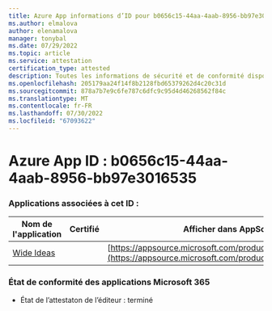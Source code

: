 ```yaml
---
title: Azure App informations d’ID pour b0656c15-44aa-4aab-8956-bb97e3016535
ms.author: elmalova
author: elenamalova
manager: tonybal
ms.date: 07/29/2022
ms.topic: article
ms.service: attestation
certification_type: attested
description: Toutes les informations de sécurité et de conformité disponibles pour b0656c15-44aa-4aab-8956-bb97e3016535.
ms.openlocfilehash: 205179aa24f14f8b2128fbd65379262d4c20c31d
ms.sourcegitcommit: 878a7b7e9c6fe787c6dfc9c95d4d46268562f84c
ms.translationtype: MT
ms.contentlocale: fr-FR
ms.lasthandoff: 07/30/2022
ms.locfileid: "67093622"
---
```

# <a name="azure-app-id-b0656c15-44aa-4aab-8956-bb97e3016535"></a>Azure App ID : b0656c15-44aa-4aab-8956-bb97e3016535


### <a name="apps-associated-with-this-id"></a>Applications associées à cet ID :
| **Nom de l'application** | **Certifié** | **Afficher dans AppSource** |
|--------------|---------------|-----------------------|
| [Wide Ideas](../forward/WA200000819.md) |  | [https://appsource.microsoft.com/product/office/WA200000819](https://appsource.microsoft.com/product/office/WA200000819) |

### <a name="microsoft-365-app-compliance-status"></a>État de conformité des applications Microsoft 365
- État de l’attestaton de l’éditeur : terminé
